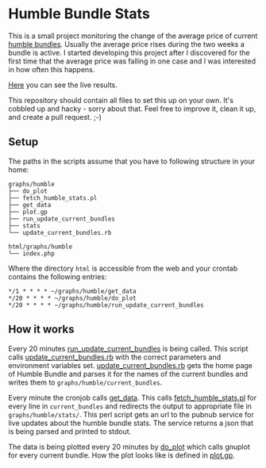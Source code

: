 Humble Bundle Stats
===================

This is a small project monitoring the change of the average price of current [humble bundles](https://www.humblebundle.com).
Usually the average price rises during the two weeks a bundle is active.
I started developing this project after I discovered for the first time that the average price was falling in one case and I was interested in how often this happens.

[Here](https://16byte.de/graphs/humble) you can see the live results.

This repository should contain all files to set this up on your own.
It's cobbled up and hacky - sorry about that.
Feel free to improve it, clean it up, and create a pull request. ;-)

Setup
-----

The paths in the scripts assume that you have to following structure in your home:
```
graphs/humble
├── do_plot
├── fetch_humble_stats.pl
├── get_data
├── plot.gp
├── run_update_current_bundles
├── stats
└── update_current_bundles.rb

html/graphs/humble
└── index.php
```

Where the directory `html` is accessible from the web and your crontab contains the following entries:
```
*/1 * * * * ~/graphs/humble/get_data
*/20 * * * * ~/graphs/humble/do_plot
*/20 * * * * ~/graphs/humble/run_update_current_bundles
```

How it works
------------

Every 20 minutes [run_update_current_bundles](run_update_current_bundles) is being called. This script calls [update_current_bundles.rb](update_current_bundles.rb) with the correct parameters and environment variables set.
[update_current_bundles.rb](update_current_bundles.rb) gets the home page of Humble Bundle and parses it for the names of the current bundles and writes them to `graphs/humble/current_bundles`.

Every minute the cronjob calls [get_data](get_data). This calls [fetch_humble_stats.pl](fetch_humble_stats.pl) for every line in `current_bundles` and redirects the output to appropriate file in `graphs/humble/stats/`.
This perl script gets an url to the pubnub service for live updates about the humble bundle stats. The service returns a json that is being parsed and printed to stdout.

The data is being plotted every 20 minutes by [do_plot](do_plot) which calls gnuplot for every current bundle.
How the plot looks like is defined in [plot.gp](plot.gp).
